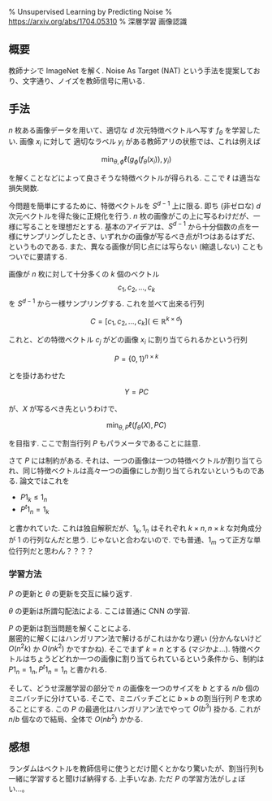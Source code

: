 % Unsupervised Learning by Predicting Noise
% https://arxiv.org/abs/1704.05310
% 深層学習 画像認識

## 概要

教師ナシで ImageNet を解く.
Noise As Target (NAT) という手法を提案しており、文字通り、ノイズを教師信号に用いる.

## 手法

$n$ 枚ある画像データを用いて、適切な $d$ 次元特徴ベクトルへ写す $f_\theta$ を学習したい.
画像 $x_i$ に対して
適切なラベル $y_i$ がある教師アリの状態では、これは例えば

$$\min_{\theta, \phi}\ell(g_\phi(f_\theta(x_i)), y_i)$$

を解くことなどによって良さそうな特徴ベクトルが得られる.
ここで $\ell$ は適当な損失関数.

今問題を簡単にするために、特徴ベクトルを $S^{d-1}$ 上に限る.
即ち (非ゼロな) $d$ 次元ベクトルを得た後に正規化を行う.
$n$ 枚の画像がこの上に写るわけだが、一様に写ることを理想だとする.
基本のアイデアは、$S^{d-1}$ から十分個数の点を一様にサンプリングしたとき、いずれかの画像が写るべき点が1つはあるはずだ、というものである.
また、異なる画像が同じ点には写らない (縮退しない) こともついでに要請する.

画像が $n$ 枚に対して十分多くの $k$ 個のベクトル
$$c_1, c_2, \ldots,c_k$$
を $S^{d-1}$ から一様サンプリングする.
これを並べて出来る行列

$$C = \left[c_1, c_2, \ldots, c_k\right] (\in \mathbb{R}^{k \times d})$$

これと、どの特徴ベクトル $c_j$ がどの画像 $x_i$ に割り当てられるかという行列

$$P = \{0,1\}^{n \times k}$$

とを掛けあわせた

$$Y = PC$$

が、$X$ が写るべき先というわけで、

$$\min_{\theta, P}\ell(f_\theta(X), PC)$$

を目指す.
ここで割当行列 $P$ もパラメータであることに註意.

さて $P$ には制約がある.
それは、一つの画像は一つの特徴ベクトルが割り当てられ、同じ特徴ベクトルは高々一つの画像にしか割り当てられないというものである.
論文ではこれを

- $P 1_k \leq 1_n$
- $P^t 1_n = 1_k$

と書かれていた.
これは独自解釈だが、$1_k, 1_n$ はそれぞれ $k \times n, n \times k$ な対角成分が 1 の行列なんだと思う. じゃないと合わないので.
でも普通、$1_m$ って正方な単位行列だと思わん？？？？

### 学習方法

$P$ の更新と $\theta$ の更新を交互に繰り返す.

$\theta$ の更新は所謂勾配法による.
ここは普通に CNN の学習.

$P$ の更新は割当問題を解くことによる.  
厳密的に解くにはハンガリアン法で解けるがこれはかなり遅い
(分かんないけど $O(n^2k)$ か $O(nk^2)$ かですかね).
そこでまず $k=n$ とする (マジかよ…).
特徴ベクトルはちょうどどれか一つの画像に割り当てられているという条件から、制約は
$P 1_n = 1_n, P^t 1_n = 1_n$ と書かれる.

そして、どうせ深層学習の部分で $n$ の画像を一つのサイズを $b$ とする $n/b$ 個のミニバッチに分けている.
そこで、ミニバッチごとに $b \times b$ の割当行列 $P$ を求めることにする.
この $P$ の最適化はハンガリアン法でやって $O(b^3)$ 掛かる.
これが $n/b$ 個なので結局、全体で $O(nb^2)$ かかる.

## 感想

ランダムはベクトルを教師信号に使うとだけ聞くとかなり驚いたが、割当行列も一緒に学習すると聞けば納得する.
上手いなあ.
ただ $P$ の学習方法がしょぼい…。
